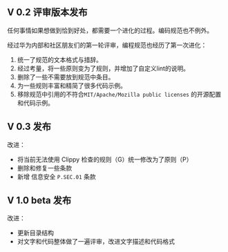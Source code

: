 ## V 0.2 评审版本发布

任何事情如果想做到恰到好处，都需要一个进化的过程。编码规范也不例外。

经过华为内部和社区朋友们的第一轮评审，编程规范也经历了第一次进化：

1. 统一了规范的文本格式与措辞。
2. 经过考量，将一些原则变为了规则，并增加了自定义lint的说明。
3. 删除了一些不需要放到规范中条目。
4. 为一些规则丰富和精简了很多代码示例。
5. 移除规范中引用的不符合`MIT/Apache/Mozilla public licenses` 的开源配置和代码示例。

## V 0.3 发布

改进：

- 将当前无法使用 Clippy 检查的规则（G）统一修改为了原则（P）
- 删除和修复一些条款
- 新增 信息安全 `P.SEC.01` 条款


## V 1.0 beta 发布

改进：

- 更新目录结构
- 对文字和代码整体做了一遍评审，改进文字描述和代码格式